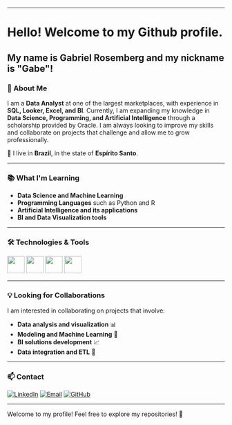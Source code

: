 
---

# Hello! Welcome to my Github profile.
## My name is Gabriel Rosemberg and my nickname is "Gabe"!

### 🚀 About Me

I am a **Data Analyst** at one of the largest marketplaces, with experience in **SQL, Looker, Excel, and BI**. Currently, I am expanding my knowledge in **Data Science, Programming, and Artificial Intelligence** through a scholarship provided by Oracle. I am always looking to improve my skills and collaborate on projects that challenge and allow me to grow professionally.

📍 I live in **Brazil**, in the state of **Espírito Santo**.

---

### 📚 What I'm Learning

- **Data Science and Machine Learning**
- **Programming Languages** such as Python and R
- **Artificial Intelligence and its applications**
- **BI and Data Visualization tools**

---

### 🛠️ Technologies & Tools

<p>
<img src="https://cdn.jsdelivr.net/gh/devicons/devicon/icons/python/python-original.svg" height="40" width="40" />
<img src="https://cdn.jsdelivr.net/gh/devicons/devicon/icons/mysql/mysql-original.svg" height="40" width="40" />
<img src="https://img.icons8.com/?size=100&id=SruJhzn0nnLl&format=png&color=000000" height="40" width="40" />
<img src="https://upload.wikimedia.org/wikipedia/commons/c/cf/New_Power_BI_Logo.svg" height="40" width="40" />
</p>

---

### 💡 Looking for Collaborations

I am interested in collaborating on projects that involve:

- **Data analysis and visualization** 📊
- **Modeling and Machine Learning** 🤖
- **BI solutions development** 📈
- **Data integration and ETL** 🔄

---

### 📫 Contact

[![LinkedIn](https://img.shields.io/badge/LinkedIn-0A66C2?style=for-the-badge&logo=linkedin&logoColor=white)](https://www.linkedin.com/in/gabriel--rosemberg/)
[![Email](https://img.shields.io/badge/Email-D14836?style=for-the-badge&logo=gmail&logoColor=white)](mailto:gabriel.f.rosemberg@gmail.com)
[![GitHub](https://img.shields.io/badge/GitHub-181717?style=for-the-badge&logo=github&logoColor=white)](https://github.com/gabrielrosemberg)

---

Welcome to my profile! Feel free to explore my repositories! 🚀
